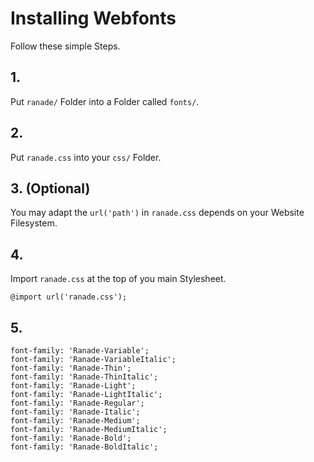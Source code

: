 # Installing Webfonts
Follow these simple Steps.

## 1.
Put `ranade/` Folder into a Folder called `fonts/`.

## 2.
Put `ranade.css` into your `css/` Folder.

## 3. (Optional)
You may adapt the `url('path')` in `ranade.css` depends on your Website Filesystem.

## 4.
Import `ranade.css` at the top of you main Stylesheet.

```
@import url('ranade.css');
```

## 5.


```
font-family: 'Ranade-Variable';
font-family: 'Ranade-VariableItalic';
font-family: 'Ranade-Thin';
font-family: 'Ranade-ThinItalic';
font-family: 'Ranade-Light';
font-family: 'Ranade-LightItalic';
font-family: 'Ranade-Regular';
font-family: 'Ranade-Italic';
font-family: 'Ranade-Medium';
font-family: 'Ranade-MediumItalic';
font-family: 'Ranade-Bold';
font-family: 'Ranade-BoldItalic';
```

